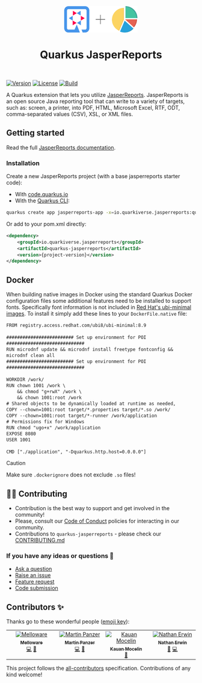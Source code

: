 <div align="center">
<img src="https://github.com/quarkiverse/quarkus-jasperreports/blob/main/docs/modules/ROOT/assets/images/quarkus.svg" width="67" height="70" ><img src="https://github.com/quarkiverse/quarkus-jasperreports/blob/main/docs/modules/ROOT/assets/images/plus-sign.svg" height="70" ><img src="https://github.com/quarkiverse/quarkus-jasperreports/blob/main/docs/modules/ROOT/assets/images/jasperreports.svg" height="70" >

# Quarkus JasperReports
</div>
<br>

[![Version](https://img.shields.io/maven-central/v/io.quarkiverse.jasperreports/quarkus-jasperreports?logo=apache-maven&style=flat-square)](https://search.maven.org/artifact/io.quarkiverse.jasperreports/quarkus-jasperreports)
[![License](https://img.shields.io/badge/License-Apache%202.0-blue.svg?style=flat-square)](https://opensource.org/licenses/Apache-2.0)
[![Build](https://github.com/quarkiverse/quarkus-jasperreports/actions/workflows/build.yml/badge.svg)](https://github.com/quarkiverse/quarkus-jasperreports/actions/workflows/build.yml)

A Quarkus extension that lets you utilize [JasperReports](https://community.jaspersoft.com/download-jaspersoft/community-edition/). JasperReports is an open source Java reporting tool that can write to a variety of targets, such as: screen, a printer, into PDF, HTML, Microsoft Excel, RTF, ODT, comma-separated values (CSV), XSL, or XML files.

## Getting started

Read the full [JasperReports documentation](https://docs.quarkiverse.io/quarkus-jasperreports/dev/index.html).

### Installation

Create a new JasperReports project (with a base jasperreports starter code):

- With [code.quarkus.io](https://code.quarkus.io/?a=jasperreports-bowl&j=17&e=io.quarkiverse.jasperreports%3Aquarkus-jasperreports)
- With the [Quarkus CLI](https://quarkus.io/guides/cli-tooling):

```bash
quarkus create app jasperreports-app -x=io.quarkiverse.jasperreports:quarkus-jasperreports
```
Or add to your pom.xml directly:

```xml
<dependency>
    <groupId>io.quarkiverse.jasperreports</groupId>
    <artifactId>quarkus-jasperreports</artifactId>
    <version>{project-version}</version>
</dependency>
```

## Docker

When building native images in Docker using the standard Quarkus Docker configuration files some additional features need to be installed to support fonts.  Specifically font information is not included in [Red Hat's ubi-minimal images](https://developers.redhat.com/products/rhel/ubi).  To install it
simply add these lines to your `DockerFile.native` file:

```shell
FROM registry.access.redhat.com/ubi8/ubi-minimal:8.9

######################### Set up environment for POI #############################
RUN microdnf update && microdnf install freetype fontconfig && microdnf clean all
######################### Set up environment for POI #############################

WORKDIR /work/
RUN chown 1001 /work \
    && chmod "g+rwX" /work \
    && chown 1001:root /work
# Shared objects to be dynamically loaded at runtime as needed,
COPY --chown=1001:root target/*.properties target/*.so /work/
COPY --chown=1001:root target/*-runner /work/application
# Permissions fix for Windows
RUN chmod "ugo+x" /work/application
EXPOSE 8080
USER 1001

CMD ["./application", "-Dquarkus.http.host=0.0.0.0"]
```

> [!CAUTION]
> Make sure `.dockerignore` does not exclude `.so` files!

## 🧑‍💻 Contributing

- Contribution is the best way to support and get involved in the community!
- Please, consult our [Code of Conduct](./CODE_OF_CONDUCT.md) policies for interacting in our community.
- Contributions to `quarkus-jasperreports` - please check our [CONTRIBUTING.md](./CONTRIBUTING.md)

### If you have any ideas or questions 🤷

- [Ask a question](https://github.com/quarkiverse/quarkus-jasperreports/discussions)
- [Raise an issue](https://github.com/quarkiverse/quarkus-jasperreports/issues)
- [Feature request](https://github.com/quarkiverse/quarkus-jasperreports/issues)
- [Code submission](https://github.com/quarkiverse/quarkus-jasperreports/pulls)

## Contributors ✨

Thanks go to these wonderful people ([emoji key](https://allcontributors.org/docs/en/emoji-key)):

<!-- ALL-CONTRIBUTORS-LIST:START - Do not remove or modify this section -->
<!-- prettier-ignore-start -->
<!-- markdownlint-disable -->
<table>
  <tbody>
    <tr>
      <td align="center" valign="top" width="14.28%"><a href="https://melloware.com"><img src="https://avatars.githubusercontent.com/u/4399574?v=4?s=100" width="100px;" alt="Melloware"/><br /><sub><b>Melloware</b></sub></a><br /><a href="https://github.com/quarkiverse/quarkus-jasperreports/commits?author=melloware" title="Code">💻</a> <a href="#maintenance-melloware" title="Maintenance">🚧</a></td>
      <td align="center" valign="top" width="14.28%"><a href="https://martinpanzer.de"><img src="https://avatars.githubusercontent.com/u/1223135?v=4?s=100" width="100px;" alt="Martin Panzer"/><br /><sub><b>Martin Panzer</b></sub></a><br /><a href="https://github.com/quarkiverse/quarkus-jasperreports/commits?author=Postremus" title="Code">💻</a> <a href="#maintenance-Postremus" title="Maintenance">🚧</a></td>
      <td align="center" valign="top" width="14.28%"><a href="https://github.com/kauanmocelin"><img src="https://avatars.githubusercontent.com/u/3020794?v=4?s=100" width="100px;" alt="Kauan Mocelin"/><br /><sub><b>Kauan Mocelin</b></sub></a><br /><a href="https://github.com/quarkiverse/quarkus-jasperreports/issues?q=author%3Akauanmocelin" title="Bug reports">🐛</a></td>
      <td align="center" valign="top" width="14.28%"><a href="https://github.com/nderwin"><img src="https://avatars.githubusercontent.com/u/3226831?v=4?s=100" width="100px;" alt="Nathan Erwin"/><br /><sub><b>Nathan Erwin</b></sub></a><br /><a href="https://github.com/quarkiverse/quarkus-jasperreports/commits?author=nderwin" title="Documentation">📖</a> <a href="https://github.com/quarkiverse/quarkus-jasperreports/commits?author=nderwin" title="Code">💻</a></td>
    </tr>
  </tbody>
</table>

<!-- markdownlint-restore -->
<!-- prettier-ignore-end -->

<!-- ALL-CONTRIBUTORS-LIST:END -->

This project follows the [all-contributors](https://github.com/all-contributors/all-contributors) specification. Contributions of any kind welcome!
